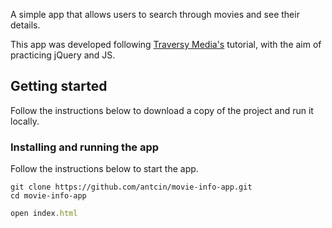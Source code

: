 A simple app that allows users to search through movies and see their details.

This app was developed following [Traversy Media's](https://www.youtube.com/watch?v=YsPqjYGauns) tutorial, with the aim of practicing jQuery and JS.

## Getting started
Follow the instructions below to download a copy of the project and run it locally.

### Installing and running the app
Follow the instructions below to start the app.
```
git clone https://github.com/antcin/movie-info-app.git
cd movie-info-app
```
```javascript
open index.html
```
